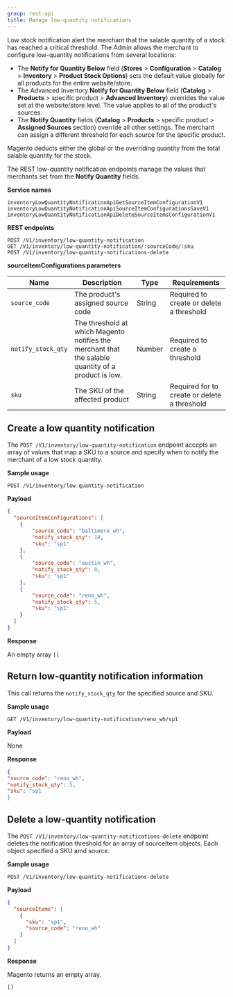 ```yaml
---
group: rest-api
title: Manage low-quantity notifications
---
```


Low stock notification alert the merchant that the salable quantity of a stock has reached a critical threshold. The Admin allows the merchant to configure low-quantity notifications from several locations:

* The **Notify for Quantity Below** field (**Stores** > **Configuration** > **Catalog** > **Inventory** > **Product Stock Options**) sets the default value globally for all products for the entire website/store.
* The Advanced Inventory **Notify for Quantity Below** field (**Catalog** > **Products** > specific product > **Advanced Inventory**) overrides the value set at the website/store level. The value applies to all of the product's sources. 
* The **Notify Quantity** fields (**Catalog** > **Products** > specific product > **Assigned Sources** section) override all other settings. The merchant can assign a different threshold for each source for the specific product. 

Magento deducts either the global or the overriding quantity from the total salable quantity for the stock.

The REST low-quantity notification endpoints manage the values that merchants set from the **Notify Quantity** fields. 

**Service names**

```
inventoryLowQuantityNotificationApiGetSourceItemConfigurationV1
inventoryLowQuantityNotificationApiSourceItemConfigurationsSaveV1
inventoryLowQuantityNotificationApiDeleteSourceItemsConfigurationV1
```

**REST endpoints**

```
POST /V1/inventory/low-quantity-notification
GET /V1/inventory/low-quantity-notification/:sourceCode/:sku
POST /V1/inventory/low-quantity-notifications-delete
```

**sourceItemConfigurations parameters**

Name | Description | Type | Requirements
--- | --- | --- | ---
`source_code` | The product's assigned source code  | String | Required to create or delete a threshold
`notify_stock_qty` | The threshold at which Magento notifies the merchant that the salable quantity of a product is low. | Number | Required to create a threshold
`sku` | The SKU of the affected product   | String | Required for to create or delete a threshold


## Create a low quantity notification

The `POST /V1/inventory/low-quantity-notification` endpoint accepts an array of values that map a SKU to a source and specify when to notify the merchant of a low stock quantity. 

**Sample usage**

`POST /V1/inventory/low-quantity-notification`

**Payload**

``` json
{
  "sourceItemConfigurations": [
    {
    	"source_code": "baltimore_wh",
    	"notify_stock_qty": 10,
    	"sku": "sp1"
    },
    {
    	"source_code": "austin_wh",
    	"notify_stock_qty": 8,
    	"sku": "sp1"
    },
    {
    	"source_code": "reno_wh",
    	"notify_stock_qty": 5,
    	"sku": "sp1"
    }
  ]
}
```

**Response**

An empty array `[]`


## Return low-quantity notification information

This call returns the `notify_stock_qty` for the specified source and SKU.

**Sample usage**

`GET /V1/inventory/low-quantity-notification/reno_wh/sp1`

**Payload**

None

**Response**

``` json
{
"source_code": "reno_wh",
"notify_stock_qty": 5,
"sku": "sp1
}
```

## Delete a low-quantity notification

The `POST /V1/inventory/low-quantity-notifications-delete` endpoint deletes the notification threshold for an array of sourceItem objects. Each object specified a SKU amd source. 


**Sample usage**

`POST /V1/inventory/low-quantity-notifications-delete`

**Payload**

``` json
{
  "sourceItems": [
    {
      "sku": "sp1",
      "source_code": "reno_wh"
    }
  ]
}
```

**Response**

Magento returns an empty array.

`[]`
